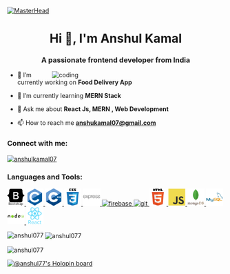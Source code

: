 [![MasterHead](https://imgs.search.brave.com/PgZxcRUitWNnKuLjCrhn9CeaxoFMLQZdUEJn6AHBS5k/rs:fit:1200:480:1/g:ce/aHR0cHM6Ly9nb2Rp/Z2l0YWxsYWFnZW5j/aWEuY29tL3dwLWNv/bnRlbnQvdXBsb2Fk/cy8yMDIwLzA2L3dl/Yi1kZXZlbG9wZXIu/Z2lm.gif)](https://Anshul077.io)
<h1 align="center">Hi 👋, I'm Anshul Kamal</h1>
<h3 align="center">A passionate frontend developer from India</h3>
<img align="right" alt="coding" width="400" src="https://imgs.search.brave.com/FrOhz6OSIWnq4YHmHKUaqDJyfb_r_9qhlgapHALPk-Q/rs:fit:680:428:1/g:ce/aHR0cHM6Ly9pLnBp/bmltZy5jb20vb3Jp/Z2luYWxzLzU0L2Uz/LzdkLzU0ZTM3ZDgw/NzRlYmNkZTFkOTZj/NzdkN2IyYTdmMzEw/LmdpZg.gif">


- 🔭 I’m currently working on **Food Delivery App**

- 🌱 I’m currently learning **MERN Stack**

- 💬 Ask me about **React Js, MERN , Web Development**

- 📫 How to reach me **anshukamal07@gmail.com**

<h3 align="left">Connect with me:</h3>
<p align="left">
<a href="https://www.hackerrank.com/anshulkamal07" target="blank"><img align="center" src="https://raw.githubusercontent.com/rahuldkjain/github-profile-readme-generator/master/src/images/icons/Social/hackerrank.svg" alt="anshulkamal07" height="30" width="40" /></a>
</p>

<h3 align="left">Languages and Tools:</h3>
<p align="left"> <a href="https://getbootstrap.com" target="_blank" rel="noreferrer"> <img src="https://raw.githubusercontent.com/devicons/devicon/master/icons/bootstrap/bootstrap-plain-wordmark.svg" alt="bootstrap" width="40" height="40"/> </a> <a href="https://www.cprogramming.com/" target="_blank" rel="noreferrer"> <img src="https://raw.githubusercontent.com/devicons/devicon/master/icons/c/c-original.svg" alt="c" width="40" height="40"/> </a> <a href="https://www.w3schools.com/cpp/" target="_blank" rel="noreferrer"> <img src="https://raw.githubusercontent.com/devicons/devicon/master/icons/cplusplus/cplusplus-original.svg" alt="cplusplus" width="40" height="40"/> </a> <a href="https://www.w3schools.com/css/" target="_blank" rel="noreferrer"> <img src="https://raw.githubusercontent.com/devicons/devicon/master/icons/css3/css3-original-wordmark.svg" alt="css3" width="40" height="40"/> </a> <a href="https://expressjs.com" target="_blank" rel="noreferrer"> <img src="https://raw.githubusercontent.com/devicons/devicon/master/icons/express/express-original-wordmark.svg" alt="express" width="40" height="40"/> </a> <a href="https://firebase.google.com/" target="_blank" rel="noreferrer"> <img src="https://www.vectorlogo.zone/logos/firebase/firebase-icon.svg" alt="firebase" width="40" height="40"/> </a> <a href="https://git-scm.com/" target="_blank" rel="noreferrer"> <img src="https://www.vectorlogo.zone/logos/git-scm/git-scm-icon.svg" alt="git" width="40" height="40"/> </a> <a href="https://www.w3.org/html/" target="_blank" rel="noreferrer"> <img src="https://raw.githubusercontent.com/devicons/devicon/master/icons/html5/html5-original-wordmark.svg" alt="html5" width="40" height="40"/> </a> <a href="https://developer.mozilla.org/en-US/docs/Web/JavaScript" target="_blank" rel="noreferrer"> <img src="https://raw.githubusercontent.com/devicons/devicon/master/icons/javascript/javascript-original.svg" alt="javascript" width="40" height="40"/> </a> <a href="https://www.mongodb.com/" target="_blank" rel="noreferrer"> <img src="https://raw.githubusercontent.com/devicons/devicon/master/icons/mongodb/mongodb-original-wordmark.svg" alt="mongodb" width="40" height="40"/> </a> <a href="https://www.mysql.com/" target="_blank" rel="noreferrer"> <img src="https://raw.githubusercontent.com/devicons/devicon/master/icons/mysql/mysql-original-wordmark.svg" alt="mysql" width="40" height="40"/> </a> <a href="https://nodejs.org" target="_blank" rel="noreferrer"> <img src="https://raw.githubusercontent.com/devicons/devicon/master/icons/nodejs/nodejs-original-wordmark.svg" alt="nodejs" width="40" height="40"/> </a> <a href="https://reactjs.org/" target="_blank" rel="noreferrer"> <img src="https://raw.githubusercontent.com/devicons/devicon/master/icons/react/react-original-wordmark.svg" alt="react" width="40" height="40"/> </a> </p>


<p><img align="left" src="https://github-readme-stats.vercel.app/api/top-langs?username=anshul077&show_icons=true&locale=en&layout=compact" alt="anshul077" /></p>

<p>&nbsp;<img align="center" src="https://github-readme-stats.vercel.app/api?username=anshul077&show_icons=true&locale=en" alt="anshul077" /></p>

<p><img align="center" src="https://github-readme-streak-stats.herokuapp.com/?user=anshul077&" alt="anshul077" /></p>


[![@anshul77's Holopin board](https://holopin.me/anshul77)](https://holopin.io/@anshul77)

